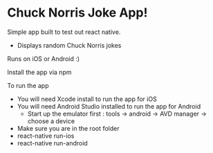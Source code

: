 # Chuck Norris Joke App!

Simple app built to test out react native. 
* Displays random Chuck Norris jokes 

Runs on iOS or Android :)

Install the app via npm

To run the app
* You will need Xcode install to run the app for iOS
* You will need Android Studio installed to run the app for Android
  * Start up the emulator first : tools -> android -> AVD manager -> choose a device
* Make sure you are in the root folder
* react-native run-ios
* react-native run-android
